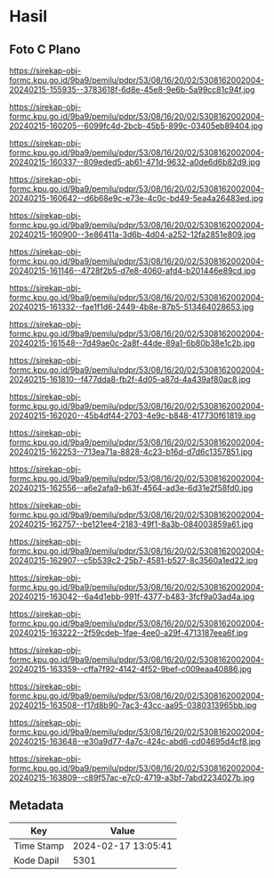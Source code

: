 # Hasil

## Foto C Plano

https://sirekap-obj-formc.kpu.go.id/9ba9/pemilu/pdpr/53/08/16/20/02/5308162002004-20240215-155935--3783618f-6d8e-45e8-9e6b-5a99cc81c94f.jpg

https://sirekap-obj-formc.kpu.go.id/9ba9/pemilu/pdpr/53/08/16/20/02/5308162002004-20240215-160205--6099fc4d-2bcb-45b5-899c-03405eb89404.jpg

https://sirekap-obj-formc.kpu.go.id/9ba9/pemilu/pdpr/53/08/16/20/02/5308162002004-20240215-160337--809eded5-ab61-471d-9632-a0de6d6b82d9.jpg

https://sirekap-obj-formc.kpu.go.id/9ba9/pemilu/pdpr/53/08/16/20/02/5308162002004-20240215-160642--d6b68e9c-e73e-4c0c-bd49-5ea4a26483ed.jpg

https://sirekap-obj-formc.kpu.go.id/9ba9/pemilu/pdpr/53/08/16/20/02/5308162002004-20240215-160900--3e86411a-3d6b-4d04-a252-12fa2851e809.jpg

https://sirekap-obj-formc.kpu.go.id/9ba9/pemilu/pdpr/53/08/16/20/02/5308162002004-20240215-161146--4728f2b5-d7e8-4060-afd4-b201446e89cd.jpg

https://sirekap-obj-formc.kpu.go.id/9ba9/pemilu/pdpr/53/08/16/20/02/5308162002004-20240215-161332--fae1f1d6-2449-4b8e-87b5-513464028653.jpg

https://sirekap-obj-formc.kpu.go.id/9ba9/pemilu/pdpr/53/08/16/20/02/5308162002004-20240215-161548--7d49ae0c-2a8f-44de-89a1-6b80b38e1c2b.jpg

https://sirekap-obj-formc.kpu.go.id/9ba9/pemilu/pdpr/53/08/16/20/02/5308162002004-20240215-161810--f477dda8-fb2f-4d05-a87d-4a439af80ac8.jpg

https://sirekap-obj-formc.kpu.go.id/9ba9/pemilu/pdpr/53/08/16/20/02/5308162002004-20240215-162020--45b4df44-2703-4e9c-b848-417730f61819.jpg

https://sirekap-obj-formc.kpu.go.id/9ba9/pemilu/pdpr/53/08/16/20/02/5308162002004-20240215-162253--713ea71a-8828-4c23-b16d-d7d6c1357851.jpg

https://sirekap-obj-formc.kpu.go.id/9ba9/pemilu/pdpr/53/08/16/20/02/5308162002004-20240215-162556--a6e2afa9-b63f-4564-ad3e-6d31e2f58fd0.jpg

https://sirekap-obj-formc.kpu.go.id/9ba9/pemilu/pdpr/53/08/16/20/02/5308162002004-20240215-162757--be121ee4-2183-49f1-8a3b-084003859a61.jpg

https://sirekap-obj-formc.kpu.go.id/9ba9/pemilu/pdpr/53/08/16/20/02/5308162002004-20240215-162907--c5b539c2-25b7-4581-b527-8c3560a1ed22.jpg

https://sirekap-obj-formc.kpu.go.id/9ba9/pemilu/pdpr/53/08/16/20/02/5308162002004-20240215-163042--6a4d1ebb-991f-4377-b483-3fcf9a03ad4a.jpg

https://sirekap-obj-formc.kpu.go.id/9ba9/pemilu/pdpr/53/08/16/20/02/5308162002004-20240215-163222--2f59cdeb-1fae-4ee0-a29f-4713187eea6f.jpg

https://sirekap-obj-formc.kpu.go.id/9ba9/pemilu/pdpr/53/08/16/20/02/5308162002004-20240215-163359--cffa7f92-4142-4f52-9bef-c009eaa40886.jpg

https://sirekap-obj-formc.kpu.go.id/9ba9/pemilu/pdpr/53/08/16/20/02/5308162002004-20240215-163508--f17d8b90-7ac3-43cc-aa95-0380313965bb.jpg

https://sirekap-obj-formc.kpu.go.id/9ba9/pemilu/pdpr/53/08/16/20/02/5308162002004-20240215-163648--e30a9d77-4a7c-424c-abd6-cd04695d4cf8.jpg

https://sirekap-obj-formc.kpu.go.id/9ba9/pemilu/pdpr/53/08/16/20/02/5308162002004-20240215-163809--c89f57ac-e7c0-4719-a3bf-7abd2234027b.jpg


## Metadata

| Key        | Value               |
| ---------- | ------------------- |
| Time Stamp | 2024-02-17 13:05:41 |
| Kode Dapil | 5301                |



